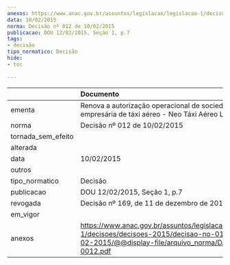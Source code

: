 ```yaml
---
anexos: https://www.anac.gov.br/assuntos/legislacao/legislacao-1/decisoes/decisoes-2015/decisao-no-012-de-10-02-2015/@@display-file/arquivo_norma/DA2015-0012.pdf
data: 10/02/2015
norma: Decisão nº 012 de 10/02/2015
publicacao: DOU 12/02/2015, Seção 1, p.7
tags:
- decisão
tipo_normatico: Decisão
hide: 
- toc 
 
---
```


|                    | Documento                                                                                                                                                 |
|:-------------------|:----------------------------------------------------------------------------------------------------------------------------------------------------------|
| ementa             | Renova a autorização operacional de sociedade empresária de táxi aéreo - Neo Táxi Aéreo Ltda.                                                             |
| norma              | Decisão nº 012 de 10/02/2015                                                                                                                              |
| tornada_sem_efeito |                                                                                                                                                           |
| alterada           |                                                                                                                                                           |
| data               | 10/02/2015                                                                                                                                                |
| outros             |                                                                                                                                                           |
| tipo_normatico     | Decisão                                                                                                                                                   |
| publicacao         | DOU 12/02/2015, Seção 1, p.7                                                                                                                              |
| revogada           | Decisão nº 169, de 11 de dezembro de 2019.                                                                                                                |
| em_vigor           |                                                                                                                                                           |
| anexos             | https://www.anac.gov.br/assuntos/legislacao/legislacao-1/decisoes/decisoes-2015/decisao-no-012-de-10-02-2015/@@display-file/arquivo_norma/DA2015-0012.pdf |
